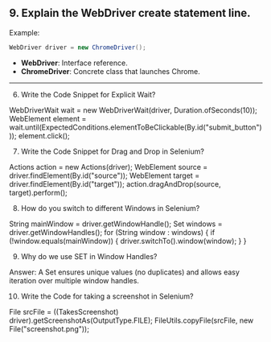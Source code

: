 ## 9. Explain the WebDriver create statement line.
Example:
```java
WebDriver driver = new ChromeDriver();
```
- **WebDriver**: Interface reference.
- **ChromeDriver**: Concrete class that launches Chrome.

---

6. Write the Code Snippet for Explicit Wait?

WebDriverWait wait = new WebDriverWait(driver, Duration.ofSeconds(10));
WebElement element = wait.until(ExpectedConditions.elementToBeClickable(By.id("submit_button")));
element.click();

7. Write the Code Snippet for Drag and Drop in Selenium?

Actions action = new Actions(driver);
WebElement source = driver.findElement(By.id("source"));
WebElement target = driver.findElement(By.id("target"));
action.dragAndDrop(source, target).perform();

8. How do you switch to different Windows in Selenium?

String mainWindow = driver.getWindowHandle();
Set<String> windows = driver.getWindowHandles();
for (String window : windows) {
    if (!window.equals(mainWindow)) {
        driver.switchTo().window(window);
    }
}

9. Why do we use SET in Window Handles?

Answer: A Set ensures unique values (no duplicates) and allows easy iteration over multiple window handles.

10. Write the Code for taking a screenshot in Selenium?

File srcFile = ((TakesScreenshot) driver).getScreenshotAs(OutputType.FILE);
FileUtils.copyFile(srcFile, new File("screenshot.png"));

